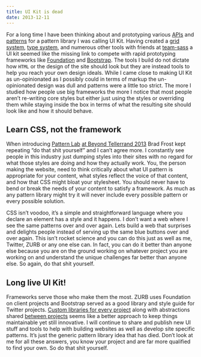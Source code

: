 ```yaml
---
title: UI Kit is dead
date: 2013-12-11
---
```


For a long time I have been thinking about and prototyping various [APIs](https://github.com/Team-Sass/uikit/blob/map-api/stylesheets/_protui.scss) and [patterns](http://codepen.io/scottkellum/pen/hiywr) for a pattern library I was calling UI Kit. Having created a [grid system](https://github.com/Team-Sass/Singularity), [type system](https://github.com/Team-Sass/modular-scale), and numerous other tools with friends at [team-sass](https://github.com/Team-Sass/) a UI kit seemed like the missing link to compete with rapid prototyping frameworks like [Foundation](http://foundation.zurb.com/) and [Bootstrap](http://getbootstrap.com/). The tools I build do not dictate how `HTML` or the design of the site should look but they are instead tools to help you reach your own design ideals. While I came close to making UI Kit as un-opinionated as I possibly could in terms of markup the un-opinionated design was dull and patterns were a little too strict. The more I studied how people use big frameworks the more I notice that most people aren’t re-writing core styles but either just using the styles or overriding them while staying inside the box in terms of what the resulting site should look like and how it should behave.

## Learn CSS, not the framework

When introducing [Pattern Lab](http://pattern-lab.info/) [at Beyond Tellerrand 2013](http://vimeo.com/67476280) Brad Frost kept repeating “do that shit yourself” and I can’t agree more. I constantly see people in this industry just dumping styles into their sites with no regard for what those styles are doing and how they actually work. You, the person making the website, need to think critically about what UI pattern is appropriate for your content, what styles reflect the voice of that content, and how that CSS might bloat your stylesheet. You should never have to bend or break the needs of your content to satisfy a framework. As much as any pattern library might try it will never include every possible pattern or every possible solution.

CSS isn’t voodoo, it’s a simple and straightforward language where you declare an element has a style and it happens. I don’t want a web where I see the same patterns over and over again. Lets build a web that surprises and delights people instead of serving up the same blue buttons over and over again. This isn’t rocket science and you can do this just as well as me, Twitter, ZURB or any one else can. In fact, you can do it better than anyone else because you are on the ground working on whatever project you are working on and understand the unique challenges far better than anyone else. So again, do that shit yourself.

## Long live UI Kit!

Frameworks serve those who make them the most. ZURB uses Foundation on client projects and Bootstrap served as a good library and style guide for Twitter projects. [Custom libraries for every project](http://daverupert.com/2013/04/responsive-deliverables/) along with abstractions shared [between projects](http://scottkellum.com/2013/08/04/distributed-knowledge-with-compass.html) seems like a better approach to keep things maintainable yet still innovative. I will continue to share and publish new UI stuff and tools to help with building websites as well as develop site specific patterns. It’s just the generic pattern library idea that has died. Don’t look at me for all these answers, you know your project and are far more qualified to find your own. So do that shit yourself.